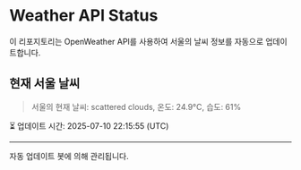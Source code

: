 
# Weather API Status

이 리포지토리는 OpenWeather API를 사용하여 서울의 날씨 정보를 자동으로 업데이트합니다.

## 현재 서울 날씨
> 서울의 현재 날씨: scattered clouds, 온도: 24.9°C, 습도: 61%

⏳ 업데이트 시간: 2025-07-10 22:15:55 (UTC)

---
자동 업데이트 봇에 의해 관리됩니다.
